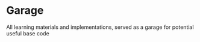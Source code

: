 # Garage
All learning materials and implementations, served as a garage for potential useful base code
